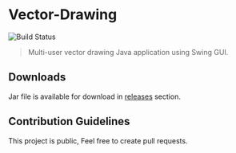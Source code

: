 # Vector-Drawing
![Build Status](https://travis-ci.org/yakout/Vector-Drawing.svg?branch=master)
> Multi-user vector drawing Java application using Swing GUI.

## Downloads ##
Jar file is available for download in [releases](https://github.com/yakout/Vector-Drawing/releases) section.

## Contribution Guidelines ##
This project is public, Feel free to create pull requests.
